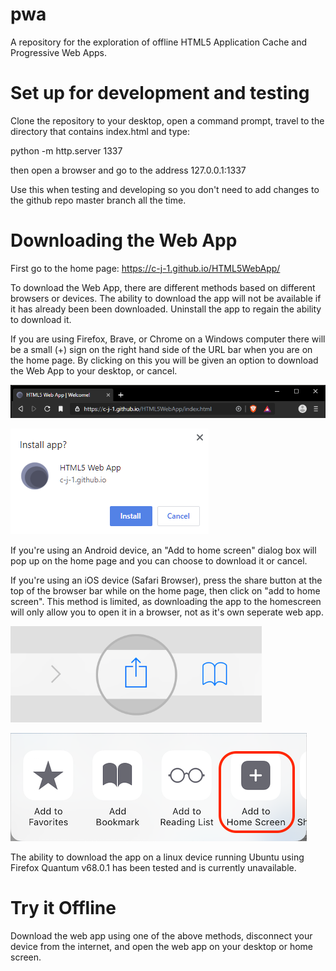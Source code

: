 # pwa
A repository for the exploration of offline HTML5 Application Cache and Progressive Web Apps.

# Set up for development and testing
Clone the repository to your desktop, open a command prompt, travel to the directory that contains index.html and type:

python -m http.server 1337

then open a browser and go to the address 127.0.0.1:1337

Use this when testing and developing so you don't need to add changes to the github repo master branch all the time.


# Downloading the Web App
First go to the home page: https://c-j-1.github.io/HTML5WebApp/

To download the Web App, there are different methods based on different browsers or devices. The ability to download the app will not be available if it has already been been downloaded. Uninstall the app to regain the ability to download it.

If you are using Firefox, Brave, or Chrome on a Windows computer there will be a small (+) sign on the right hand side of the URL bar when you are on the home page. By clicking on this you will be given an option to download the Web App to your desktop, or cancel.

![](readme/ff.png?raw=true "Brave Browser plus")

![](readme/pc.png?raw=true "Brave Browser dialogue")

If you're using an Android device, an "Add to home screen" dialog box will pop up on the home page and you can choose to download it or cancel.

If you're using an iOS device (Safari Browser), press the share button at the top of the browser bar while on the home page, then click on "add to home screen". This method is limited, as downloading the app to the homescreen will only allow you to open it in a browser, not as it's own seperate web app.

![](readme/saf.png?raw=true "Safari Share Button")

![](readme/home.png?raw=true "Safari Add to Home Screen")

The ability to download the app on a linux device running Ubuntu using Firefox Quantum v68.0.1 has been tested and is currently unavailable.


# Try it Offline

Download the web app using one of the above methods, disconnect your device from the internet, and open the web app on your desktop or home screen.

